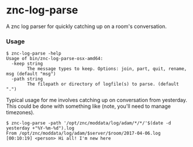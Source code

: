 # znc-log-parse

A znc log parser for quickly catching up on a room's conversation.

### Usage

```
$ znc-log-parse -help
Usage of bin/znc-log-parse-osx-amd64:
  -keep string
    	The message types to keep. Options: join, part, quit, rename, msg (default "msg")
  -path string
    	The filepath or directory of logfile(s) to parse. (default ".")
```

Typical usage for me involves catching up on conversation from yesterday. This could be done with something like (note, you'll need to manage timezones).

```
$ znc-log-parse -path '/opt/znc/moddata/log/adam/*/*/'$(date -d yesterday +"%Y-%m-%d").log
From /opt/znc/moddata/log/adam/$server/$room/2017-04-06.log
[00:10:19] <person> Hi all! I'm new here
```

